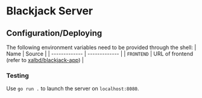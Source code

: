 # Blackjack Server

## Configuration/Deploying

The following environment variables need to be provided through the shell:
| Name          | Source        |
| ------------- | ------------- |
| `FRONTEND`  | URL of frontend (refer to [xalbd/blackjack-app](https://github.com/xalbd/blackjack-app)) |

### Testing

Use `go run .` to launch the server on `localhost:8080`.
